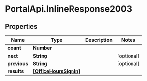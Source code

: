 # PortalApi.InlineResponse2003

## Properties
Name | Type | Description | Notes
------------ | ------------- | ------------- | -------------
**count** | **Number** |  | 
**next** | **String** |  | [optional] 
**previous** | **String** |  | [optional] 
**results** | [**[OfficeHoursSignIn]**](OfficeHoursSignIn.md) |  | 


